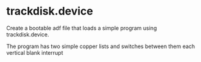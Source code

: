 trackdisk.device
================

Create a bootable adf file that loads a simple program using trackdisk.device.

The program has two simple copper lists and switches between them each vertical blank interrupt